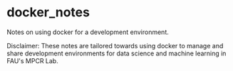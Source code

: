 # docker_notes
Notes on using docker for a development environment.

Disclaimer: These notes are tailored towards using docker to manage and share development environments for data science and machine learning in FAU's MPCR Lab.


